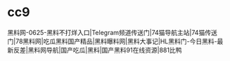 # cc9
黑料网-0625-黑料不打烊入口|Telegram频道传送门|74猫导航主站|74猫传送门|78黑料网|吃瓜黑料国产精品|黑料曝料网|黑料大事记|HL黑料门-今日黑料-最新反差|黑料网导航|国产吃瓜|黑料|国产黑料91在线资源|881比鸭
